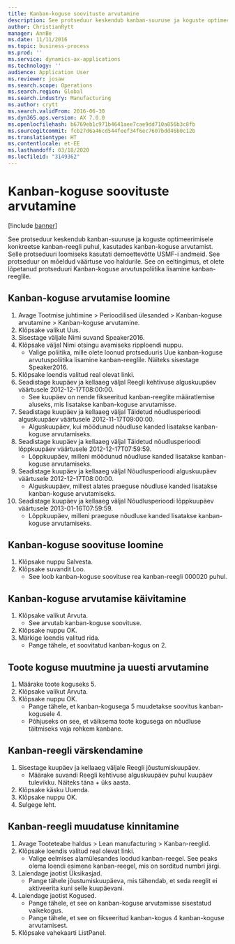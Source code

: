 ```yaml
---
title: Kanban-koguse soovituste arvutamine
description: See protseduur keskendub kanban-suuruse ja koguste optimeerimisele konkreetse kanban-reegli puhul, kasutades kanban-koguse arvutamist.
author: ChristianRytt
manager: AnnBe
ms.date: 11/11/2016
ms.topic: business-process
ms.prod: ''
ms.service: dynamics-ax-applications
ms.technology: ''
audience: Application User
ms.reviewer: josaw
ms.search.scope: Operations
ms.search.region: Global
ms.search.industry: Manufacturing
ms.author: crytt
ms.search.validFrom: 2016-06-30
ms.dyn365.ops.version: AX 7.0.0
ms.openlocfilehash: b6769eb1c971b4641aee7cae9dd710a856b3c8fb
ms.sourcegitcommit: fcb27d6a46cd544feef34f6ec7607bdd46b0c12b
ms.translationtype: HT
ms.contentlocale: et-EE
ms.lasthandoff: 03/18/2020
ms.locfileid: "3149362"
---
```

# <a name="calculate-kanban-quantity-suggestions"></a>Kanban-koguse soovituste arvutamine

[!include [banner](../../includes/banner.md)]

See protseduur keskendub kanban-suuruse ja koguste optimeerimisele konkreetse kanban-reegli puhul, kasutades kanban-koguse arvutamist. Selle protseduuri loomiseks kasutati demoettevõtte USMF-i andmeid. See protseduur on mõeldud väärtuse voo haldurile. See on eeltingimus, et olete lõpetanud protseduuri Kanban-koguse arvutuspoliitika lisamine kanban-reeglile.


## <a name="create-a-kanban-quantity-calculation"></a>Kanban-koguse arvutamise loomine
1. Avage Tootmise juhtimine > Perioodilised ülesanded > Kanban-koguse arvutamine > Kanban-koguse arvutamine.
2. Klõpsake valikut Uus.
3. Sisestage väljale Nimi suvand Speaker2016.
4. Klõpsake väljal Nimi otsingu avamiseks ripploendi nuppu.
    * Valige poliitika, mille olete loonud protseduuris Uue kanban-koguse arvutuspoliitika lisamine kanban-reeglile. Näiteks sisestage Speaker2016.  
5. Klõpsake loendis valitud real olevat linki.
6. Seadistage kuupäev ja kellaaeg väljal Reegli kehtivuse alguskuupäev väärtusele 2012-12-17T08:00:00.
    * See kuupäev on nende fikseeritud kanban-reeglite määratlemise aluseks, mis lisatakse kanban-koguse arvutamisse.  
7. Seadistage kuupäev ja kellaaeg väljal Täidetud nõudlusperioodi alguskuupäev väärtusele 2012-11-17T09:00:00.
    * Alguskuupäev, kui möödunud nõudluse kanded lisatakse kanban-koguse arvutamiseks.  
8. Seadistage kuupäev ja kellaaeg väljal Täidetud nõudlusperioodi lõppkuupäev väärtusele 2012-12-17T07:59:59.
    * Lõppkuupäev, milleni möödunud nõudluse kanded lisatakse kanban-koguse arvutamiseks.  
9. Seadistage kuupäev ja kellaaeg väljal Nõudlusperioodi alguskuupäev väärtusele 2012-12-17T08:00:00.
    * Alguskuupäev, millest alates praeguse nõudluse kanded lisatakse kanban-koguse arvutamiseks.  
10. Seadistage kuupäev ja kellaaeg väljal Nõudlusperioodi lõppkuupäev väärtusele 2013-01-16T07:59:59.
    * Lõppkuupäev, milleni praeguse nõudluse kanded lisatakse kanban-koguse arvutamiseks.  

## <a name="generate-kanban-quantity-proposal"></a>Kanban-koguse soovituse loomine
1. Klõpsake nuppu Salvesta.
2. Klõpsake suvandit Loo.
    * See loob kanban-koguse soovituse rea kanban-reegli 000020 puhul.  

## <a name="run-kanban-quantity-calculation"></a>Kanban-koguse arvutamise käivitamine
1. Klõpsake valikut Arvuta.
    * See arvutab kanban-koguse soovituse.  
2. Klõpsake nuppu OK.
3. Märkige loendis valitud rida.
    * Pange tähele, et soovitatud kanban-kogus on 2.  

## <a name="change-product-quantity-and-calculate-again"></a>Toote koguse muutmine ja uuesti arvutamine
1. Määrake toote koguseks 5.
2. Klõpsake valikut Arvuta.
3. Klõpsake nuppu OK.
    * Pange tähele, et kanban-kogusega 5 muudetakse soovitus kanban-kogusele 4.  
    * Põhjuseks on see, et väiksema toote kogusega on nõudluse täitmiseks vaja rohkem kanbane.  

## <a name="update-kanban-rule"></a>Kanban-reegli värskendamine
1. Sisestage kuupäev ja kellaaeg väljale Reegli jõustumiskuupäev.
    * Määrake suvandi Reegli kehtivuse alguskuupäev puhul kuupäev tulevikku. Näiteks täna + üks aasta.  
2. Klõpsake käsku Uuenda.
3. Klõpsake nuppu OK.
4. Sulgege leht.

## <a name="validate-change-on-kanban-rule"></a>Kanban-reegli muudatuse kinnitamine
1. Avage Tooteteabe haldus > Lean manufacturing > Kanban-reeglid.
2. Klõpsake loendis valitud real olevat linki.
    * Valige eelmises alamülesandes loodud kanban-reegel. See peaks olema loendi esimene kanban-reegel, mis on sorditud numbri järgi.  
3. Laiendage jaotist Üksikasjad.
    * Pange tähele jõustumiskuupäeva, mis tähendab, et seda reeglit ei aktiveerita kuni selle kuupäevani.  
4. Laiendage jaotist Kogused.
    * Pange tähele, et see on kanban-koguse arvutamisse sisestatud vaikekogus.  
    * Pange tähele, et see on fikseeritud kanban-kogus 4 kanban-koguse arvutamisest.  
5. Klõpsake vahekaarti ListPanel.

